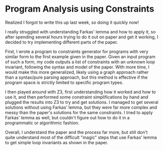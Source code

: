 # Program Analysis using Constraints

Realized I forgot to write this up last week, so doing it quickly now! 

I really struggled with understanding Farkas' lemma and how to apply it, so after spending several hours trying to do it out on paper and get it working, I decided to try implementing different parts of the paper.

First, I wrote a program to constraints generator for programs with very similar form to the first example given in the paper. Given an input program of such a form, my code outputs a list of constraints with an unknown loop invariant, following the syntax and model of the paper. With more time, I would make this more generalized, likely using a graph approach rather than a syntax/pure parsing approach, but this method is effective if the program space is strictly limited to specific program types.

I then played around with Z3, first understanding how it worked and how to use it, and then performed some constraint simplifications by hand and plugged the results into Z3 to try and get solutions. I managed to get several solutions without using Farkas' lemma, but they were far more complex and messy than the paper's solutions for the same constraints. I tried to apply Farkas' lemma as well, but couldn't figure out how to do it in a programmatic or algorithmic fashion.

Overall, I understand the paper and the process far more, but still don't quite understand most of the difficult "magic" steps that use Farkas' lemma to get simple loop invariants as shown in the paper.
